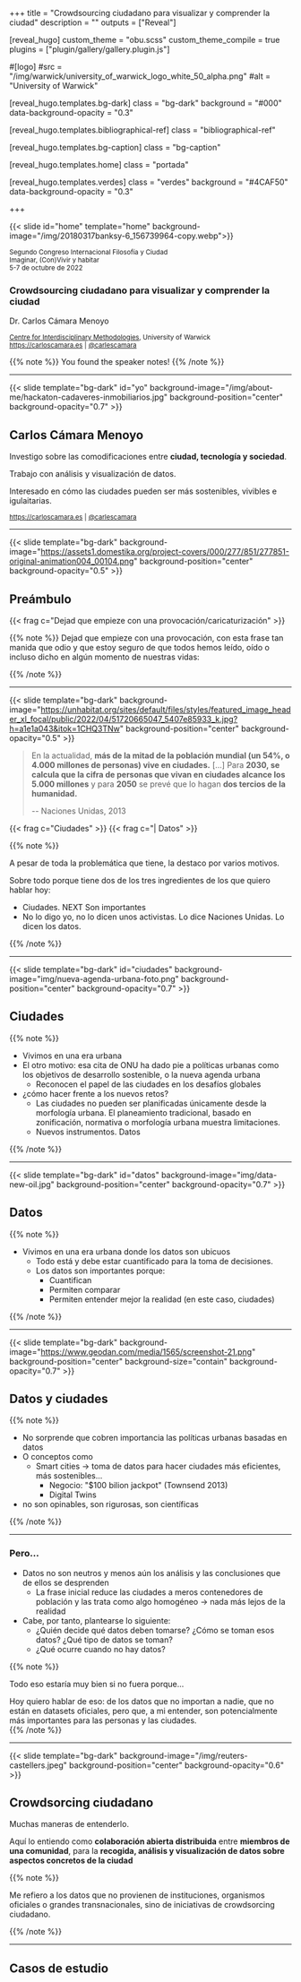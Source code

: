 +++
title = "Crowdsourcing ciudadano para visualizar y comprender la ciudad"
description = ""
outputs = ["Reveal"]


[reveal_hugo]
custom_theme = "obu.scss"
custom_theme_compile = true
plugins = ["plugin/gallery/gallery.plugin.js"]

#[logo]
#src = "/img/warwick/university_of_warwick_logo_white_50_alpha.png"
#alt = "University of Warwick"

[reveal_hugo.templates.bg-dark]
class = "bg-dark"
background = "#000"
data-background-opacity = "0.3"

[reveal_hugo.templates.bibliographical-ref]
class = "bibliographical-ref"

[reveal_hugo.templates.bg-caption]
class = "bg-caption"

[reveal_hugo.templates.home]
class = "portada"

[reveal_hugo.templates.verdes]
class = "verdes"
background = "#4CAF50"
data-background-opacity = "0.3"

+++

{{< slide id="home"  template="home" background-image="/img/20180317banksy-6_156739964-copy.webp">}}

<div class="borders">

<small>Segundo Congreso Internacional Filosofía y Ciudad<br>
Imaginar, (Con)Vivir y habitar<br>
5-7 de octubre de 2022</small>

<h3>Crowdsourcing ciudadano para visualizar y comprender la ciudad</h3>

<p>Dr. Carlos Cámara Menoyo</p>

<small><a href="https://warwick.ac.uk/fac/cross_fac/cim/">Centre for Interdisciplinary Methodologies</a>, University of Warwick<br>
<a href="https://carloscamara.es">https://carloscamara.es</a> | <a href="https://twitter.com/carlescamara">@carlescamara</a></small>

</div>

{{% note %}}
You found the speaker notes!
{{% /note %}}

---

{{< slide template="bg-dark" id="yo" background-image="/img/about-me/hackaton-cadaveres-inmobiliarios.jpg" background-position="center" background-opacity="0.7" >}}

## Carlos Cámara Menoyo

Investigo sobre las comodificaciones entre **ciudad, tecnología y sociedad**. 

Trabajo con análisis y visualización de datos.

Interesado en cómo las ciudades pueden ser más sostenibles, vivibles e igulaitarias.

<small>https://carloscamara.es | <i class="fab fa-twitter"></i>[@carlescamara](https://twitter.com/carlescamara)</small>

---
<!-- 
## Preámbulo: Ciudades y datos

Consenso:
- Papel de las ciudades
- Datos son necesarios para comprenderlas y para evaluar las medidas.
- Muchas iniciativas
  - Smart cities
  - Digital twins

Está bien porque ponen la ciudad en el centro
Limitaciones:
Estas aproximaciones suelen responder a XXX  ser positivistas, 
Entienden que las ciudades son todas iguales, tiene los mismos problemas y las soluciones.

Quiero plantear una aproximación que, si bien también tiene ciertas similudes, como la toma de datos, en su esencia es radicalmente opuesta: el crowdsorcing ciudadano.


Mi charla se centrará en un tipo de visualizaciones 

--- -->


<!-- 
## Contenido

Charla sobre crowdsorcing ciudadano

- Crowdsorcing
- 2+1 casos de estudio
  - Zaragoza Accesible
  - Eskola Bideak
  - Walkability (AI + un inicio de crowdsorcing)
- Lecciones desde la práctica: otenciales y delimitaciones -->


{{< slide template="bg-dark" background-image="https://assets1.domestika.org/project-covers/000/277/851/277851-original-animation004_00104.png" background-position="center" background-opacity="0.5" >}}




## Preámbulo

{{< frag c="Dejad que empieze con una provocación/caricaturización" >}}

{{% note %}}
Dejad que empieze con una provocación, con esta frase tan manida que odio y que estoy seguro de que todos hemos leído, oído o incluso dicho en algún momento de nuestras vidas:


{{% /note %}}

---

{{< slide template="bg-dark" background-image="https://unhabitat.org/sites/default/files/styles/featured_image_header_xl_focal/public/2022/04/51720665047_5407e85933_k.jpg?h=a1e1a043&itok=1CHQ3TNw" background-position="center" background-opacity="0.5" >}}

> En la actualidad, **más de la mitad de la población mundial (un 54%, o 4.000 millones de personas) vive en ciudades.** [...] Para  **2030, se calcula que la cifra de personas que vivan en ciudades alcance los 5.000 millones** y para **2050** se prevé que lo hagan **dos tercios de la humanidad.**
>
> -- Naciones Unidas, 2013


{{< frag c="Ciudades" >}} {{< frag c="| Datos" >}}

{{% note %}}


A pesar de toda la problemática que tiene, la destaco por varios motivos.


Sobre todo porque tiene dos de los tres ingredientes de los que quiero hablar hoy:

- Ciudades. NEXT Son importantes
- No lo digo yo, no lo dicen unos activistas. Lo dice Naciones Unidas. Lo dicen los datos.

{{% /note %}}

---

{{< slide template="bg-dark" id="ciudades" background-image="img/nueva-agenda-urbana-foto.png" background-position="center" background-opacity="0.7" >}}

## Ciudades

{{% note %}}
- Vivimos en una era urbana
- El otro motivo: esa cita de ONU ha dado pie a políticas urbanas como los objetivos de desarrollo sostenible, o la nueva agenda urbana
  - Reconocen el papel de las ciudades en los desafíos globales
- ¿cómo hacer frente a los nuevos retos?  
	- Las ciudades no pueden ser planificadas únicamente desde la morfología urbana. El planeamiento tradicional, basado en zonificación, normativa o morfología urbana muestra limitaciones.  
	- Nuevos instrumentos. Datos  

{{% /note %}}

---

{{< slide template="bg-dark" id="datos" background-image="img/data-new-oil.jpg" background-position="center" background-opacity="0.7" >}}


## Datos

{{% note %}}
- Vivimos en una era urbana donde los datos son ubicuos
  - Todo está y debe estar cuantificado para la toma de decisiones.
  - Los datos son importantes porque:  
	- Cuantifican  
	- Permiten comparar  
	- Permiten entender mejor la realidad (en este caso, ciudades)  



{{% /note %}}


---

{{< slide template="bg-dark" background-image="https://www.geodan.com/media/1565/screenshot-21.png" background-position="center" background-size="contain" background-opacity="0.7" >}}
<!--Fuente: https://www.geodan.com/knowledge-and-innovation/managing-urban-processes-intelligently-with-the-amsterdam-smart-city-dashboard/-->

## Datos y ciudades

{{% note %}}
- No sorprende que cobren importancia las políticas urbanas basadas en datos  
- O conceptos como 
  - Smart cities -> toma de datos para hacer ciudades más eficientes, más sostenibles...  
  	- Negocio: "$100 bilion jackpot" (Townsend 2013)  
	- Digital Twins
- no son opinables, son rigurosas, son científicas

{{% /note %}}

---

### Pero...

- Datos no son neutros y menos aún los análisis y las conclusiones que de ellos se desprenden
  - La frase inicial reduce las ciudades a meros contenedores de población y las trata como algo homogéneo -> nada más lejos de la realidad  
- Cabe, por tanto, plantearse lo siguiente:  
	- ¿Quién decide qué datos deben tomarse? ¿Cómo se toman esos datos? ¿Qué tipo de datos se toman?  
	- ¿Qué ocurre cuando no hay datos?  

{{% note %}}

Todo eso estaría muy bien si no fuera porque...

Hoy quiero hablar de eso: de los datos que no importan a nadie, que no están en datasets oficiales, pero que, a mi entender, son potencialmente más importantes para las personas y las ciudades.  
{{% /note %}}

---


{{< slide template="bg-dark" background-image="/img/reuters-castellers.jpeg" background-position="center" background-opacity="0.6" >}}


## Crowdsorcing ciudadano

Muchas maneras de entenderlo. 


Aquí lo entiendo como **colaboración abierta distribuida** entre **miembros de una comunidad**, para la **recogida, análisis y visualización de datos sobre aspectos concretos de la ciudad**

{{% note %}}

Me refiero a los datos que no provienen de instituciones, organismos oficiales o grandes transnacionales, sino de iniciativas de crowdsorcing ciudadano.

{{% /note %}}

---

## Casos de estudio


